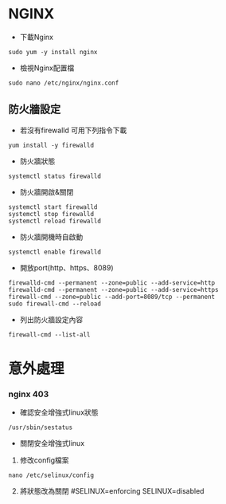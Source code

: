 # NGINX
- 下載Nginx  
```
sudo yum -y install nginx
```

- 檢視Nginx配置檔  
```
sudo nano /etc/nginx/nginx.conf
```
## 防火牆設定
- 若沒有firewalld 可用下列指令下載
```
yum install -y firewalld
```
- 防火牆狀態  
```
systemctl status firewalld
```
- 防火牆開啟&關閉  
```
systemctl start firewalld
systemctl stop firewalld
systemctl reload firewalld
```
- 防火牆開機時自啟動  
```
systemctl enable firewalld
```
- 開放port(http、https、8089)   
```
firewalld-cmd --permanent --zone=public --add-service=http
firewalld-cmd --permanent --zone=public --add-service=https
firewall-cmd --zone=public --add-port=8089/tcp --permanent
sudo firewall-cmd --reload
```
- 列出防火牆設定內容  
```
firewall-cmd --list-all
```

# 意外處理
### nginx 403
- 確認安全增強式linux狀態
```
/usr/sbin/sestatus
```
- 關閉安全增強式linux
1. 修改config檔案
```
nano /etc/selinux/config
```
2. 將狀態改為關閉
#SELINUX=enforcing 
SELINUX=disabled
